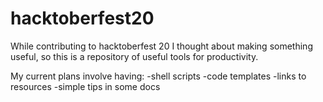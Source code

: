 # hacktoberfest20
While contributing to hacktoberfest 20 I thought about making something useful, so this is a repository of useful tools for productivity.

My current plans involve having: 
    -shell scripts
    -code templates
    -links to resources
    -simple tips in some docs
